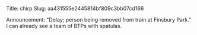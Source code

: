 Title: chirp
Slug: aa431555e2445814bf809c3bb07cd166

Announcement: "Delay; person being removed from train at Finsbury Park." I can already see a team of BTPs with spatulas.
